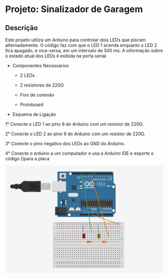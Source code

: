 # Projeto: Sinalizador de Garagem
## Descrição
Este projeto utiliza um Arduino para controlar dois LEDs que piscam alternadamente. O código faz com que o LED 1 acenda enquanto o LED 2 fica apagado, e vice-versa, em um intervalo de 500 ms. A informação sobre o estado atual dos LEDs é exibida na porta serial.

* Componentes Necessários

  * 2 LEDs

  * 2 resistores de 220Ω

  * Fios de conexão

  * Protoboard

 * Esquema de Ligação

  1° Conecte o LED 1 ao pino 8 do Arduino com um resistor de 220Ω.

  2° Conecte o LED 2 ao pino 9 do Arduino com um resistor de 220Ω.

  3° Conecte o pino negativo dos LEDs ao GND do Arduino.

  4° Conecte o arduino a um computador e usa a Arduino IDE e exporte o código ()para a placa

![.](https://github.com/PedroGomes-Albuquerque/LIA-ATIVIDADES/blob/main/Luzes-de-sinalização-de-garagem/Montagem2.png)


 
